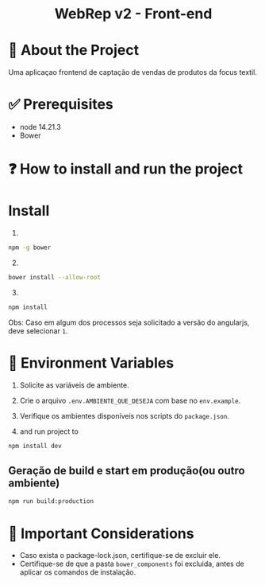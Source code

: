 <h1 align="center"> WebRep v2 - Front-end </h1>

# :bookmark_tabs: About the Project
Uma aplicaçao frontend de captação de vendas de produtos da focus textil.

# :white_check_mark: Prerequisites

- node 14.21.3
- Bower

# :question: How to install and run the project

# Install

1.
```bash
npm -g bower
```

2.
```bash
bower install --allow-root
```

3.
```bash
npm install
```

Obs: Caso em algum dos processos seja solicitado a versão do angularjs, deve selecionar `1`.

# :key: Environment Variables

1. Solicite as variáveis de ambiente.
2. Crie o arquivo `.env.AMBIENTE_QUE_DESEJA` com base no `env.example`.
3. Verifique os ambientes disponíveis nos scripts do `package.json`.

4. and run project to
```bash
npm install dev
```

## Geração de build e start em produção(ou outro ambiente)

```bash
npm run build:production
```

# :rotating_light: Important Considerations

- Caso exista o package-lock.json, certifique-se de excluir ele.
- Certifique-se de que a pasta `bower_components` foi excluida, antes de aplicar os comandos de instalação.
